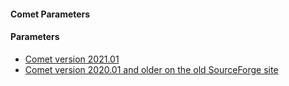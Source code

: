 #### Comet Parameters

#### Parameters
- [Comet version 2021.01](./parameters/parameters_202101)
- [Comet version 2020.01 and older on the old SourceForge site](http://comet-ms.sourceforge.net/parameters/)
